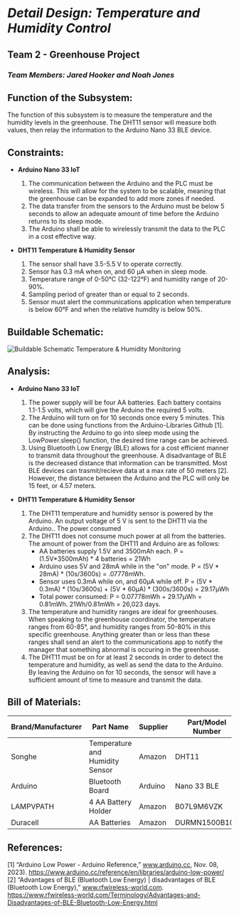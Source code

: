 # *Detail Design: Temperature and Humidity Control*
## **Team 2 - Greenhouse Project**
### *Team Members: Jared Hooker and Noah Jones*

## **Function of the Subsystem:**
The function of this subsystem is to measure the temperature and the humidity levels in the greenhouse. The DHT11 sensor will measure both values, then relay the information to the Arduino Nano 33 BLE device. 

## **Constraints:**

- **Arduino Nano 33 IoT**
  1. The communication between the Arduino and the PLC must be wireless. This will allow for the system to be scalable, meaning that the greenhouse can be expanded to add more zones if needed.
  2. The data transfer from the sensors to the Arduino must be below 5 seconds to allow an adequate amount of time before the Arduino returns to its sleep mode.
  3. The Arduino shall be able to wirelessly transmit the data to the PLC in a cost effective way.

- **DHT11 Temperature & Humidity Sensor**
  1. The sensor shall have 3.5-5.5 V to operate correctly.
  2. Sensor has 0.3 mA when on, and 60 μA when in sleep mode.
  3. Temperature range of 0-50°C (32-122°F) and humidity range of 20-90%.
  4. Sampling period of greater than or equal to 2 seconds.
  5. Sensor must alert the communications application when temperature is below 60°F and when the relative humdity is below 50%.

## **Buildable Schematic:**
![Buildable Schematic Temperature & Humidity Monitoring]()
## **Analysis:**
- **Arduino Nano 33 IoT**
  1. The power supply will be four AA batteries. Each battery contains 1.1-1.5 volts, which will give the Arduino the required 5 volts.
  2. The Arduino will turn on for 10 seconds once every 5 minutes. This can be done using functions from the Arduino-Libraries Github [1]. By instructing the Arduino to go into sleep mode using the LowPower.sleep() function, the desired time range can be achieved.
  3. Using Bluetooth Low Energy (BLE) allows for a cost efficient manner to transmit data throughout the greenhouse. A disadvantage of BLE is the decreased distance that information can be transmitted. Most BLE devices can trasmit/recieve data at a max rate of 50 meters [2]. However, the distance between the Arduino and the PLC will only be 15 feet, or 4.57 meters.
 
- **DHT11 Temperature & Humidity Sensor**
    1. The DHT11 temperature and humidity sensor is powered by the Arduino. An output voltage of 5 V is sent to the DHT11 via the Arduino.. The power consumed
    2. The DHT11 does not consume much power at all from the batteries. The amount of power from the DHT11 and Arduino are as follows:
       - AA batteries supply 1.5V and 3500mAh each. P = (1.5V*3500mAh) * 4 batteries = 21Wh
       - Arduino uses 5V and 28mA while in the "on" mode. P = (5V * 28mA) * (10s/3600s) = .07778mWh.
       - Sensor uses 0.3mA while on, and 60μA while off. P = (5V * 0.3mA) * (10s/3600s) + (5V * 60μA) * (300s/3600s) = 29.17μWh
       - Total power consumed: P = 0.07778mWh + 29.17μWh = 0.81mWh. 21Wh/0.81mWh = 26,023 days.
    3. The temperature and humidity ranges are ideal for greenhouses. When speaking to the greenhouse coordinator, the temperature ranges from 60-85°, and humidity ranges from 50-80% in this specific greenhouse. Anything greater than or less than these ranges shall send an alert to the communications app to notify the manager that something abnormal is occuring in the greenhouse. 
    4. The DHT11 must be on for at least 2 seconds in order to detect the temperature and humidity, as well as send the data to the Arduino. By leaving the Arduino on for 10 seconds, the sensor will have a sufficient amount of time to measure and transmit the data.
    
## **Bill of Materials:**
|Brand/Manufacturer|Part Name|Supplier|Part/Model Number|Quantity|Individual Price|Total|
|----|-----------|-----------|------------|--------|----------------|-----|
|Songhe|Temperature and Humidity Sensor|Amazon|DHT11|5 (Pack)|$1.58|$7.88|
|Arduino|Bluetooth Board|Arduino|Nano 33 BLE|1|$26.30|$26.30|
|LAMPVPATH|4 AA Battery Holder|Amazon|B07L9M6VZK|1|$7.49|$7.49|
|Duracell|AA Batteries|Amazon|DURMN1500B10Z|1|$8.79|$8.79|


## **References:**
[1]  “Arduino Low Power - Arduino Reference,” www.arduino.cc, Nov. 08, 2023). ‌https://www.arduino.cc/reference/en/libraries/arduino-low-power/
[2] “Advantages of BLE (Bluetooth Low Energy) | disadvantages of BLE (Bluetooth Low Energy),” www.rfwireless-world.com. https://www.rfwireless-world.com/Terminology/Advantages-and-Disadvantages-of-BLE-Bluetooth-Low-Energy.html
‌
